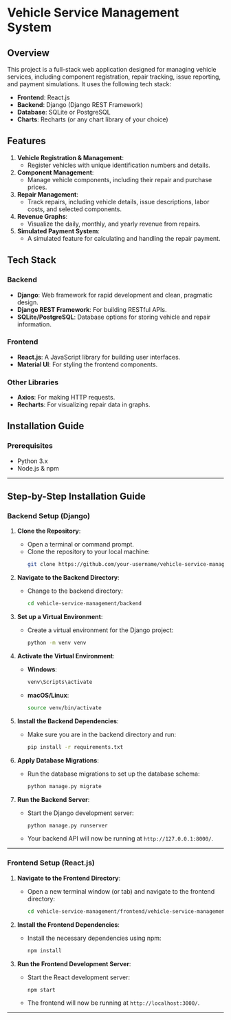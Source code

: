 # Vehicle Service Management System

## Overview
This project is a full-stack web application designed for managing vehicle services, including component registration, repair tracking, issue reporting, and payment simulations. It uses the following tech stack:

- **Frontend**: React.js
- **Backend**: Django (Django REST Framework)
- **Database**: SQLite or PostgreSQL
- **Charts**: Recharts (or any chart library of your choice)

## Features
1. **Vehicle Registration & Management**: 
   - Register vehicles with unique identification numbers and details.
2. **Component Management**:
   - Manage vehicle components, including their repair and purchase prices.
3. **Repair Management**:
   - Track repairs, including vehicle details, issue descriptions, labor costs, and selected components.
4. **Revenue Graphs**:
   - Visualize the daily, monthly, and yearly revenue from repairs.
5. **Simulated Payment System**:
   - A simulated feature for calculating and handling the repair payment.

## Tech Stack

### Backend
- **Django**: Web framework for rapid development and clean, pragmatic design.
- **Django REST Framework**: For building RESTful APIs.
- **SQLite/PostgreSQL**: Database options for storing vehicle and repair information.

### Frontend
- **React.js**: A JavaScript library for building user interfaces.
- **Material UI**: For styling the frontend components.

### Other Libraries
- **Axios**: For making HTTP requests.
- **Recharts**: For visualizing repair data in graphs.

## Installation Guide

### Prerequisites
- Python 3.x
- Node.js & npm

---

## Step-by-Step Installation Guide

### Backend Setup (Django)

1. **Clone the Repository**:
   - Open a terminal or command prompt.
   - Clone the repository to your local machine:
     ```bash
     git clone https://github.com/your-username/vehicle-service-management.git
     ```

2. **Navigate to the Backend Directory**:
   - Change to the backend directory:
     ```bash
     cd vehicle-service-management/backend
     ```

3. **Set up a Virtual Environment**:
   - Create a virtual environment for the Django project:
     ```bash
     python -m venv venv
     ```

4. **Activate the Virtual Environment**:
   - **Windows**:
     ```bash
     venv\Scripts\activate
     ```
   - **macOS/Linux**:
     ```bash
     source venv/bin/activate
     ```

5. **Install the Backend Dependencies**:
   - Make sure you are in the backend directory and run:
     ```bash
     pip install -r requirements.txt
     ```

6. **Apply Database Migrations**:
   - Run the database migrations to set up the database schema:
     ```bash
     python manage.py migrate
     ```

7. **Run the Backend Server**:
   - Start the Django development server:
     ```bash
     python manage.py runserver
     ```

   - Your backend API will now be running at `http://127.0.0.1:8000/`.

---

### Frontend Setup (React.js)

1. **Navigate to the Frontend Directory**:
   - Open a new terminal window (or tab) and navigate to the frontend directory:
     ```bash
     cd vehicle-service-management/frontend/vehicle-service-management
     ```

2. **Install the Frontend Dependencies**:
   - Install the necessary dependencies using npm:
     ```bash
     npm install
     ```

3. **Run the Frontend Development Server**:
   - Start the React development server:
     ```bash
     npm start
     ```

   - The frontend will now be running at `http://localhost:3000/`.

---


